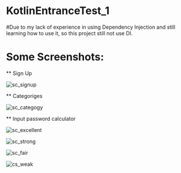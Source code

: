 # KotlinEntranceTest_1

#Due to my lack of experience in using Dependency Injection and still learning how to use it, so this project still not use DI.

# Some Screenshots:

** Sign Up

![sc_signup](https://github.com/KhanhNguyen1511/KotlinEntranceTest/assets/26664734/079d54c0-f3a4-48fd-864d-5163afa39df7)

** Categoriges

![sc_categogy](https://github.com/KhanhNguyen1511/KotlinEntranceTest/assets/26664734/c83ac97e-0f51-4718-8780-8643266d9a7a)

** Input password calculator

![sc_excellent](https://github.com/KhanhNguyen1511/KotlinEntranceTest/assets/26664734/14119ac5-f8c8-474f-b82e-110e4824263b)

![sc_strong](https://github.com/KhanhNguyen1511/KotlinEntranceTest/assets/26664734/7de2759f-2027-4126-aeed-baf5ec9323c3)

![sc_fair](https://github.com/KhanhNguyen1511/KotlinEntranceTest/assets/26664734/fe91ce5e-67e2-47d3-b134-f08a7018a504)

![cs_weak](https://github.com/KhanhNguyen1511/KotlinEntranceTest/assets/26664734/74cefe91-4eba-4c27-a954-9ff0772c1533)
